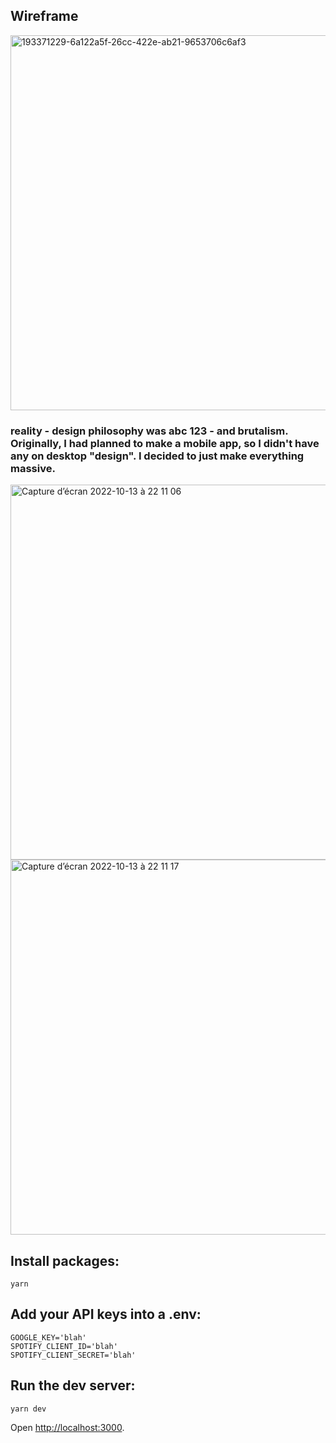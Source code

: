 ## Wireframe
<img width="600" alt="193371229-6a122a5f-26cc-422e-ab21-9653706c6af3" src="https://user-images.githubusercontent.com/112890821/193697163-45f89df6-17f5-4793-b1f5-4f8e86208e5e.png">

### reality - design philosophy was abc 123 - and brutalism. Originally, I had planned to make a mobile app, so I didn't have any on desktop "design". I decided to just make everything massive.
<img width="600" alt="Capture d’écran 2022-10-13 à 22 11 06 " src="https://user-images.githubusercontent.com/112890821/195746159-3ba8709e-d698-4ed6-b86c-dca38271ccc6.png">
<img width="600" alt="Capture d’écran 2022-10-13 à 22 11 17 " src="https://user-images.githubusercontent.com/112890821/195746176-ab4032f2-39fc-422a-b392-dc7a2c44614e.png">

## Install packages:

```
yarn
```

## Add your API keys into a .env:

```
GOOGLE_KEY='blah'
SPOTIFY_CLIENT_ID='blah'
SPOTIFY_CLIENT_SECRET='blah'
```

## Run the dev server:

```
yarn dev
```

Open [http://localhost:3000](http://localhost:3000).
